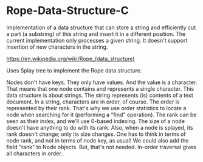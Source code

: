 # Rope-Data-Structure-C

Implementation of a data structure that can store a string and efficiently cut a part
(a substring) of this string and insert it in a different position.
The current implementation only processes a given string.
It doesn't support insertion of new characters in the string. 

https://en.wikipedia.org/wiki/Rope_(data_structure)

Uses Splay tree to implement the Rope data structure.

Nodes don't have keys. They only have values. And the value is a character.
That means that one node contains and represents a single character.
This data structure is about strings. The string represents (is) contents of a text document.
In a string, characters are in order, of course. The order is represented by their rank. That's why we use
order statistics to locate a node when searching for it (performing a "find" operation).
The rank can be seen as their index, and we'll use 0-based indexing.
The size of a node doesn't have anything to do with its rank. Also, when a node is splayed, its rank doesn't
change; only its size changes.
One has to think in terms of node rank, and not in terms of node key, as usual!
We could also add the field "rank" to Node objects.
But, that's not needed. In-order traversal gives all characters in order.
